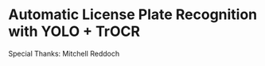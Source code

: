 # Automatic License Plate Recognition with YOLO + TrOCR







































Special Thanks: Mitchell Reddoch
















































